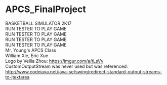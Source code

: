 # APCS_FinalProject  <br />
BASKETBALL SIMULATOR 2K17  <br />
RUN TESTER TO PLAY GAME  <br />
RUN TESTER TO PLAY GAME  <br />
RUN TESTER TO PLAY GAME  <br />
RUN TESTER TO PLAY GAME  <br />
Mr. Young's APCS Class  <br />
William Xie, Eric Xue  <br />
Logo by Vellia Zhou: https://imgur.com/a/tLsVv   <br />
CustomOutputStream was never used but was referenced:  <br />
http://www.codejava.net/java-se/swing/redirect-standard-output-streams-to-jtextarea  <br />